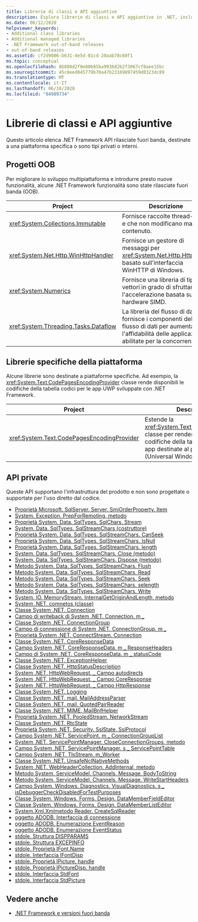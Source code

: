 ```yaml
---
title: Librerie di classi e API aggiuntive
description: Esplora librerie di classi e API aggiuntive in .NET, inclusi i progetti fuori banda (OOB), le librerie specifiche della piattaforma e le API private.
ms.date: 06/12/2020
helpviewer_keywords:
- Additional class libraries
- Additional managed libraries
- .NET Framework out-of-band releases
- out-of-band releases
ms.assetid: cf2d9006-b631-4e5d-81cd-20aab78c60f1
ms.topic: conceptual
ms.openlocfilehash: 0b888d2f0e80685ba993682b2f3067cf8aee15bc
ms.sourcegitcommit: 45c8eed045779b70a47b23169897459d0323dc89
ms.translationtype: MT
ms.contentlocale: it-IT
ms.lasthandoff: 06/18/2020
ms.locfileid: "84989734"
---
```

# <a name="additional-class-libraries-and-apis"></a>Librerie di classi e API aggiuntive

Questo articolo elenca .NET Framework API rilasciate fuori banda, destinate a una piattaforma specifica o sono tipi privati o interni.

## <a name="oob-projects"></a>Progetti OOB

Per migliorare lo sviluppo multipiattaforma e introdurre presto nuove funzionalità, alcune .NET Framework funzionalità sono state rilasciate fuori banda (OOB).

| Project | Descrizione |  
| ------- | ----------- |  
| <xref:System.Collections.Immutable> | Fornisce raccolte thread-safe e che non modificano mai il contenuto. |
| <xref:System.Net.Http.WinHttpHandler> | Fornisce un gestore di messaggi per <xref:System.Net.Http.HttpClient> basato sull'interfaccia WinHTTP di Windows. |
| <xref:System.Numerics> | Fornisce una libreria di tipi di vettori in grado di sfruttare l'accelerazione basata su hardware SIMD.|
| <xref:System.Threading.Tasks.Dataflow> | La libreria del flusso di dati TPL fornisce i componenti del flusso di dati per aumentare l'affidabilità delle applicazioni abilitate per la concorrenza. |  

## <a name="platform-specific-libraries"></a>Librerie specifiche della piattaforma

Alcune librerie sono destinate a piattaforme specifiche. Ad esempio, la <xref:System.Text.CodePagesEncodingProvider> classe rende disponibili le codifiche della tabella codici per le app UWP sviluppate con .NET Framework.
  
| Project | Descrizione |  
| ------- | ----------- |  
| <xref:System.Text.CodePagesEncodingProvider> | Estende la <xref:System.Text.EncodingProvider> classe per rendere disponibili le codifiche della tabella codici alle app destinate al piattaforma UWP (Universal Windows Platform). |  
  
## <a name="private-apis"></a>API private  

Queste API supportano l'infrastruttura del prodotto e non sono progettate o supportate per l'uso diretto dal codice.  
  
* [Proprietà Microsoft. SqlServer. Server. SmiOrderProperty. Item](microsoft.sqlserver.server.smiorderproperty.item.md)
* [System. Exception. PrepForRemoting, metodo](system.exception.prepforremoting.md)
* [Proprietà System. Data. SqlTypes. SqlChars. Stream](system.data.sqltypes.sqlchars.stream.md)
* [System. Data. SqlTypes. SqlStreamChars (costruttore)](system.data.sqltypes.sqlstreamchars.-ctor.md)
* [Proprietà System. Data. SqlTypes. SqlStreamChars. CanSeek](system.data.sqltypes.sqlstreamchars.canseek.md)
* [Proprietà System. Data. SqlTypes. SqlStreamChars. IsNull](system.data.sqltypes.sqlstreamchars.isnull.md)
* [Proprietà System. Data. SqlTypes. SqlStreamChars. length](system.data.sqltypes.sqlstreamchars.length.md)
* [System. Data. SqlTypes. SqlStreamChars. Close (metodo)](system.data.sqltypes.sqlstreamchars.close.md)
* [System. Data. SqlTypes. SqlStreamChars. Dispose (metodo)](system.data.sqltypes.sqlstreamchars.dispose.md)
* [Metodo System. Data. SqlTypes. SqlStreamChars. Flush](system.data.sqltypes.sqlstreamchars.flush.md)
* [Metodo System. Data. SqlTypes. SqlStreamChars. Read](system.data.sqltypes.sqlstreamchars.read.md)
* [Metodo System. Data. SqlTypes. SqlStreamChars. Seek](system.data.sqltypes.sqlstreamchars.seek.md)
* [Metodo System. Data. SqlTypes. SqlStreamChars. selength](system.data.sqltypes.sqlstreamchars.setlength.md)
* [Metodo System. Data. SqlTypes. SqlStreamChars. Write](system.data.sqltypes.sqlstreamchars.write.md)
* [System. IO. MemoryStream. InternalGetOriginAndLength, metodo](system.io.memorystream.internalgetoriginandlength.md)
* [System .NET. comnetos (classe)](system.net.comnetos.md)
* [Classe System .NET. Connection](connection.md)
* [Campo di writeback di System .NET. Connection. m \_](m_writelist.md)
* [Classe System .NET. ConnectionGroup](connectiongroup.md)
* [Campo di connessione di System .NET. ConnectionGroup. m \_](m_connectionlist.md)
* [Proprietà System .NET. ConnectStream. Connection](system.net.connectstream.connection.md)
* [Classe System .NET. CoreResponseData](coreresponsedata.md)
* [Campo System .NET. CoreResponseData. m \_ ResponseHeaders](coreresponsedata_m_responseheaders.md)
* [Campo di System .NET. CoreResponseData. m \_ statusCode](coreresponsedata_m_statuscode.md)
* [Classe System .NET. ExceptionHelper](system.net.exceptionhelper.md)
* [Classe System .NET. HttpStatusDescription](system.net.httpstatusdescription.md)
* [System .NET. HttpWebRequest. \_ Campo autodirects](_autoredirects.md)
* [System .NET. HttpWebRequest. \_ Campo CoreResponse](httpwebrequest__coreresponse.md)
* [System .NET. HttpWebRequest. \_ Campo HttpResponse](_httpresponse.md)
* [Classe System .NET. Logging](system.net.logging.md)
* [Classe System .NET. mail. MailAddressParser](system.net.mail.mailaddressparser.md)
* [Classe System .NET. mail. QuotedPairReader](system.net.mail.quotedpairreader.md)
* [Classe System .NET. MIME. MailBnfHelper](system.net.mime.mailbnfhelper.md)
* [Proprietà System .NET. PooledStream. NetworkStream](system.net.pooledstream.networkstream.md)
* [Classe System .NET. RtcState](system.net.rtcstate.md)
* [Proprietà System .NET. Security. SslState. SslProtocol](system.net.security.sslstate.sslprotocol.md)
* [Campo System .NET. ServicePoint. m \_ ConnectionGroupList](m_connectiongrouplist.md)
* [System .NET. ServicePointManager. CloseConnectionGroups, metodo](system.net.servicepointmanager.closeconnectiongroups.md)
* [Campo System .NET. ServicePointManager. s \_ ServicePointTable](s_servicepointtable.md)
* [Campo System .NET. TlsStream. m_Worker](system.net.tlsstream.m_worker.md)
* [Classe System .NET. UnsafeNclNativeMethods](system.net.unsafenclnativemethods.md)
* [System .NET. WebHeaderCollection. AddInternal, metodo](system.net.webheadercollection.addinternal.md)
* [Metodo System. ServiceModel. Channels. Message. BodyToString](system.servicemodel.channels.message.bodytostring.md)
* [Metodo System. ServiceModel. Channels. Message. WriteStartHeaders](system.servicemodel.channels.message.writestartheaders.md)
* [Campo System. Windows. Diagnostics. VisualDiagnostics. s \_ isDebuggerCheckDisabledForTestPurposes](s-isdebuggercheckdisabledfortestpurposes-field.md)
* [Classe System. Windows. Forms. Design. DataMemberFieldEditor](datamemberfieldeditor-class.md)
* [Classe System. Windows. Forms. Design. DataMemberListEditor](datamemberlisteditor-class.md)
* [System.Xml.Xmlmetodo Reader. CreateSqlReader](system.xml.xmlreader.createsqlreader.md)
* [oggetto ADODB. Interfaccia di connessione](adodb.connection.md)
* [oggetto ADODB. Enumerazione EventReason](adodb.eventreasonenum.md)
* [oggetto ADODB. Enumerazione EventStatus](adodb.eventstatusenum.md)
* [stdole. Struttura DISPPARAMS](stdole.dispparams.md)
* [stdole. Struttura EXCEPINFO](stdole.excepinfo.md)
* [stdole. Proprietà IFont.Name](stdole.ifont.name.md)
* [stdole. Interfaccia IFontDisp](stdole.ifontdisp.md)
* [stdole. Proprietà IPicture. handle](stdole.ipicture.handle.md)
* [stdole. Proprietà IPictureDisp. handle](stdole.ipicturedisp.handle.md)
* [stdole. Interfaccia StdFont](stdole.stdfont.md)
* [stdole. Interfaccia StdPicture](stdole.stdpicture.md)
  
## <a name="see-also"></a>Vedere anche

* [.NET Framework e versioni fuori banda](../get-started/the-net-framework-and-out-of-band-releases.md)
